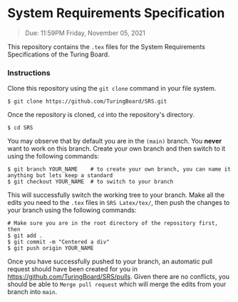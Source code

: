 # System Requirements Specification
> Due: 11:59PM Friday, November 05, 2021

This repository contains the `.tex` files for the System Requirements Specifications of the Turing Board.

### Instructions
Clone this repository using the `git clone` command in your file system. 
```
$ git clone https://github.com/TuringBoard/SRS.git
```

Once the repository is cloned, `cd` into the repository's directory.
```
$ cd SRS
```

You may observe that by default you are in the `(main)` branch. You **never** want to work on this branch. Create your own branch and then switch to it using the following commands:
```
$ git branch YOUR_NAME    # to create your own branch, you can name it anything but lets keep a standard
$ git checkout YOUR_NAME  # to switch to your branch
```

This will successfully switch the working tree to your branch. Make all the edits you need to the `.tex` files in `SRS Latex/tex/`, then push the changes to your branch using the following commands:
```
# Make sure you are in the root directory of the repository first, then
$ git add . 
$ git commit -m "Centered a div"
$ git push origin YOUR_NAME
```

Once you have successfully pushed to your branch, an automatic pull request should have been created for you in https://github.com/TuringBoard/SRS/pulls. Given there are no conflicts, you should be able to `Merge pull request` which will merge the edits from your branch into `main`. 
